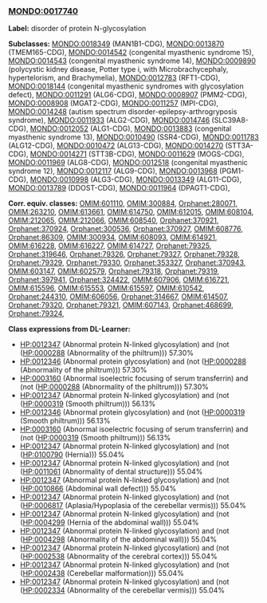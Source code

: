
### [MONDO:0017740](http://purl.obolibrary.org/obo/MONDO_0017740)
**Label:** disorder of protein N-glycosylation

**Subclasses:** [MONDO:0018349](http://purl.obolibrary.org/obo/MONDO_0018349) (MAN1B1-CDG), [MONDO:0013870](http://purl.obolibrary.org/obo/MONDO_0013870) (TMEM165-CDG), [MONDO:0014542](http://purl.obolibrary.org/obo/MONDO_0014542) (congenital myasthenic syndrome 15), [MONDO:0014543](http://purl.obolibrary.org/obo/MONDO_0014543) (congenital myasthenic syndrome 14), [MONDO:0009890](http://purl.obolibrary.org/obo/MONDO_0009890) (polycystic kidney disease, Potter type i, with Microbrachycephaly, hypertelorism, and Brachymelia), [MONDO:0012783](http://purl.obolibrary.org/obo/MONDO_0012783) (RFT1-CDG), [MONDO:0018144](http://purl.obolibrary.org/obo/MONDO_0018144) (congenital myasthenic syndromes with glycosylation defect), [MONDO:0011291](http://purl.obolibrary.org/obo/MONDO_0011291) (ALG6-CDG), [MONDO:0008907](http://purl.obolibrary.org/obo/MONDO_0008907) (PMM2-CDG), [MONDO:0008908](http://purl.obolibrary.org/obo/MONDO_0008908) (MGAT2-CDG), [MONDO:0011257](http://purl.obolibrary.org/obo/MONDO_0011257) (MPI-CDG), [MONDO:0014248](http://purl.obolibrary.org/obo/MONDO_0014248) (autism spectrum disorder-epilepsy-arthrogryposis syndrome), [MONDO:0011933](http://purl.obolibrary.org/obo/MONDO_0011933) (ALG2-CDG), [MONDO:0014746](http://purl.obolibrary.org/obo/MONDO_0014746) (SLC39A8-CDG), [MONDO:0012052](http://purl.obolibrary.org/obo/MONDO_0012052) (ALG1-CDG), [MONDO:0013883](http://purl.obolibrary.org/obo/MONDO_0013883) (congenital myasthenic syndrome 13), [MONDO:0010490](http://purl.obolibrary.org/obo/MONDO_0010490) (SSR4-CDG), [MONDO:0011783](http://purl.obolibrary.org/obo/MONDO_0011783) (ALG12-CDG), [MONDO:0010472](http://purl.obolibrary.org/obo/MONDO_0010472) (ALG13-CDG), [MONDO:0014270](http://purl.obolibrary.org/obo/MONDO_0014270) (STT3A-CDG), [MONDO:0014271](http://purl.obolibrary.org/obo/MONDO_0014271) (STT3B-CDG), [MONDO:0011629](http://purl.obolibrary.org/obo/MONDO_0011629) (MOGS-CDG), [MONDO:0011969](http://purl.obolibrary.org/obo/MONDO_0011969) (ALG8-CDG), [MONDO:0012518](http://purl.obolibrary.org/obo/MONDO_0012518) (congenital myasthenic syndrome 12), [MONDO:0012117](http://purl.obolibrary.org/obo/MONDO_0012117) (ALG9-CDG), [MONDO:0013968](http://purl.obolibrary.org/obo/MONDO_0013968) (PGM1-CDG), [MONDO:0010998](http://purl.obolibrary.org/obo/MONDO_0010998) (ALG3-CDG), [MONDO:0013349](http://purl.obolibrary.org/obo/MONDO_0013349) (ALG11-CDG), [MONDO:0013789](http://purl.obolibrary.org/obo/MONDO_0013789) (DDOST-CDG), [MONDO:0011964](http://purl.obolibrary.org/obo/MONDO_0011964) (DPAGT1-CDG), 

**Corr. equiv. classes:** [OMIM:601110](http://purl.obolibrary.org/obo/OMIM_601110), [OMIM:300884](http://purl.obolibrary.org/obo/OMIM_300884), [Orphanet:280071](http://www.orpha.net/ORDO/Orphanet_280071), [OMIM:263210](http://purl.obolibrary.org/obo/OMIM_263210), [OMIM:613661](http://purl.obolibrary.org/obo/OMIM_613661), [OMIM:614750](http://purl.obolibrary.org/obo/OMIM_614750), [OMIM:612015](http://purl.obolibrary.org/obo/OMIM_612015), [OMIM:608104](http://purl.obolibrary.org/obo/OMIM_608104), [OMIM:212065](http://purl.obolibrary.org/obo/OMIM_212065), [OMIM:212066](http://purl.obolibrary.org/obo/OMIM_212066), [OMIM:608540](http://purl.obolibrary.org/obo/OMIM_608540), [Orphanet:370921](http://www.orpha.net/ORDO/Orphanet_370921), [Orphanet:370924](http://www.orpha.net/ORDO/Orphanet_370924), [Orphanet:300536](http://www.orpha.net/ORDO/Orphanet_300536), [Orphanet:370927](http://www.orpha.net/ORDO/Orphanet_370927), [OMIM:608776](http://purl.obolibrary.org/obo/OMIM_608776), [Orphanet:86309](http://www.orpha.net/ORDO/Orphanet_86309), [OMIM:300934](http://purl.obolibrary.org/obo/OMIM_300934), [OMIM:608093](http://purl.obolibrary.org/obo/OMIM_608093), [OMIM:614921](http://purl.obolibrary.org/obo/OMIM_614921), [OMIM:616228](http://purl.obolibrary.org/obo/OMIM_616228), [OMIM:616227](http://purl.obolibrary.org/obo/OMIM_616227), [OMIM:614727](http://purl.obolibrary.org/obo/OMIM_614727), [Orphanet:79325](http://www.orpha.net/ORDO/Orphanet_79325), [Orphanet:319646](http://www.orpha.net/ORDO/Orphanet_319646), [Orphanet:79326](http://www.orpha.net/ORDO/Orphanet_79326), [Orphanet:79327](http://www.orpha.net/ORDO/Orphanet_79327), [Orphanet:79328](http://www.orpha.net/ORDO/Orphanet_79328), [Orphanet:79329](http://www.orpha.net/ORDO/Orphanet_79329), [Orphanet:79330](http://www.orpha.net/ORDO/Orphanet_79330), [Orphanet:353327](http://www.orpha.net/ORDO/Orphanet_353327), [Orphanet:370943](http://www.orpha.net/ORDO/Orphanet_370943), [OMIM:603147](http://purl.obolibrary.org/obo/OMIM_603147), [OMIM:602579](http://purl.obolibrary.org/obo/OMIM_602579), [Orphanet:79318](http://www.orpha.net/ORDO/Orphanet_79318), [Orphanet:79319](http://www.orpha.net/ORDO/Orphanet_79319), [Orphanet:397941](http://www.orpha.net/ORDO/Orphanet_397941), [Orphanet:324422](http://www.orpha.net/ORDO/Orphanet_324422), [OMIM:607906](http://purl.obolibrary.org/obo/OMIM_607906), [OMIM:616721](http://purl.obolibrary.org/obo/OMIM_616721), [OMIM:615596](http://purl.obolibrary.org/obo/OMIM_615596), [OMIM:615553](http://purl.obolibrary.org/obo/OMIM_615553), [OMIM:615597](http://purl.obolibrary.org/obo/OMIM_615597), [OMIM:610542](http://purl.obolibrary.org/obo/OMIM_610542), [Orphanet:244310](http://www.orpha.net/ORDO/Orphanet_244310), [OMIM:606056](http://purl.obolibrary.org/obo/OMIM_606056), [Orphanet:314667](http://www.orpha.net/ORDO/Orphanet_314667), [OMIM:614507](http://purl.obolibrary.org/obo/OMIM_614507), [Orphanet:79320](http://www.orpha.net/ORDO/Orphanet_79320), [Orphanet:79321](http://www.orpha.net/ORDO/Orphanet_79321), [OMIM:607143](http://purl.obolibrary.org/obo/OMIM_607143), [Orphanet:468699](http://www.orpha.net/ORDO/Orphanet_468699), [Orphanet:79324](http://www.orpha.net/ORDO/Orphanet_79324), 

**Class expressions from DL-Learner:**

- [HP:0012347](http://purl.obolibrary.org/obo/HP_0012347) (Abnormal protein N-linked glycosylation) and (not ([HP:0000288](http://purl.obolibrary.org/obo/HP_0000288) (Abnormality of the philtrum))) 57.30%
- [HP:0012346](http://purl.obolibrary.org/obo/HP_0012346) (Abnormal protein glycosylation) and (not ([HP:0000288](http://purl.obolibrary.org/obo/HP_0000288) (Abnormality of the philtrum))) 57.30%
- [HP:0003160](http://purl.obolibrary.org/obo/HP_0003160) (Abnormal isoelectric focusing of serum transferrin) and (not ([HP:0000288](http://purl.obolibrary.org/obo/HP_0000288) (Abnormality of the philtrum))) 57.30%
- [HP:0012347](http://purl.obolibrary.org/obo/HP_0012347) (Abnormal protein N-linked glycosylation) and (not ([HP:0000319](http://purl.obolibrary.org/obo/HP_0000319) (Smooth philtrum))) 56.13%
- [HP:0012346](http://purl.obolibrary.org/obo/HP_0012346) (Abnormal protein glycosylation) and (not ([HP:0000319](http://purl.obolibrary.org/obo/HP_0000319) (Smooth philtrum))) 56.13%
- [HP:0003160](http://purl.obolibrary.org/obo/HP_0003160) (Abnormal isoelectric focusing of serum transferrin) and (not ([HP:0000319](http://purl.obolibrary.org/obo/HP_0000319) (Smooth philtrum))) 56.13%
- [HP:0012347](http://purl.obolibrary.org/obo/HP_0012347) (Abnormal protein N-linked glycosylation) and (not ([HP:0100790](http://purl.obolibrary.org/obo/HP_0100790) (Hernia))) 55.04%
- [HP:0012347](http://purl.obolibrary.org/obo/HP_0012347) (Abnormal protein N-linked glycosylation) and (not ([HP:0011061](http://purl.obolibrary.org/obo/HP_0011061) (Abnormality of dental structure))) 55.04%
- [HP:0012347](http://purl.obolibrary.org/obo/HP_0012347) (Abnormal protein N-linked glycosylation) and (not ([HP:0010866](http://purl.obolibrary.org/obo/HP_0010866) (Abdominal wall defect))) 55.04%
- [HP:0012347](http://purl.obolibrary.org/obo/HP_0012347) (Abnormal protein N-linked glycosylation) and (not ([HP:0006817](http://purl.obolibrary.org/obo/HP_0006817) (Aplasia/Hypoplasia of the cerebellar vermis))) 55.04%
- [HP:0012347](http://purl.obolibrary.org/obo/HP_0012347) (Abnormal protein N-linked glycosylation) and (not ([HP:0004299](http://purl.obolibrary.org/obo/HP_0004299) (Hernia of the abdominal wall))) 55.04%
- [HP:0012347](http://purl.obolibrary.org/obo/HP_0012347) (Abnormal protein N-linked glycosylation) and (not ([HP:0004298](http://purl.obolibrary.org/obo/HP_0004298) (Abnormality of the abdominal wall))) 55.04%
- [HP:0012347](http://purl.obolibrary.org/obo/HP_0012347) (Abnormal protein N-linked glycosylation) and (not ([HP:0002538](http://purl.obolibrary.org/obo/HP_0002538) (Abnormality of the cerebral cortex))) 55.04%
- [HP:0012347](http://purl.obolibrary.org/obo/HP_0012347) (Abnormal protein N-linked glycosylation) and (not ([HP:0002438](http://purl.obolibrary.org/obo/HP_0002438) (Cerebellar malformation))) 55.04%
- [HP:0012347](http://purl.obolibrary.org/obo/HP_0012347) (Abnormal protein N-linked glycosylation) and (not ([HP:0002334](http://purl.obolibrary.org/obo/HP_0002334) (Abnormality of the cerebellar vermis))) 55.04%


